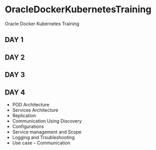# OracleDockerKubernetesTraining
Oracle Docker Kubernetes Training

## DAY 1

## DAY 2

## DAY 3

## DAY 4
- POD Architecture
- Services Architecture
- Replication
- Communication Using Discovery
- Configurations
- Service management and Scope 
- Logging and Troubleshooting
- Use case – Communication
